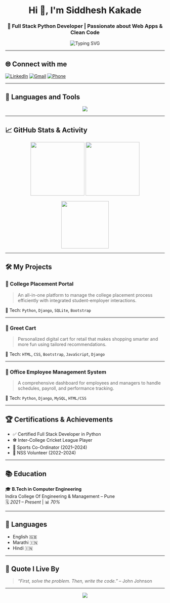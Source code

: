 <!-- README.md -->

<h1 align="center">Hi 👋, I'm Siddhesh Kakade</h1>
<h3 align="center">🌟 Full Stack Python Developer | Passionate about Web Apps & Clean Code</h3>

<p align="center">
  <img src="https://readme-typing-svg.herokuapp.com?font=Fira+Code&duration=3000&pause=1000&color=F75C7E&center=true&vCenter=true&width=435&lines=Full+Stack+Python+Developer;Django+%7C+SQL+%7C+SQLite;Clean+UI+%2B+Efficient+APIs;Let's+Build+Something+Amazing!+🚀" alt="Typing SVG" />
</p>

---

## 🌐 Connect with me

[![LinkedIn](https://img.shields.io/badge/LinkedIn-blue?logo=linkedin&logoColor=white)](https://linkedin.com/in/siddhesh-kakade-35636627b)
[![Gmail](https://img.shields.io/badge/Gmail-red?logo=gmail&logoColor=white)](mailto:kakadesiddhesh777@gmail.com)
[![Phone](https://img.shields.io/badge/Call-Now-green)](tel:+918459748540)

---

## 🧰 Languages and Tools

<p align="center">
  <img src="https://skillicons.dev/icons?i=python,django,html,css,bootstrap,mysql,sqlite,linux,git" />
</p>

---

## 📈 GitHub Stats & Activity

<p align="center">
  <img src="https://github-readme-stats.vercel.app/api?username=siddheshkakade&show_icons=true&theme=tokyonight" height="170px"/>
  <img src="https://github-readme-streak-stats.herokuapp.com/?user=siddheshkakade&theme=tokyonight" height="170px"/>
</p>

<p align="center">
  <img src="https://github-readme-stats.vercel.app/api/top-langs/?username=siddheshkakade&layout=compact&theme=tokyonight" height="150px"/>
</p>

---

## 🛠️ My Projects

### 📌 College Placement Portal
> An all-in-one platform to manage the college placement process efficiently with integrated student-employer interactions.

🔧 Tech: `Python`, `Django`, `SQLite`, `Bootstrap`

---

### 📌 Greet Cart
> Personalized digital cart for retail that makes shopping smarter and more fun using tailored recommendations.

🔧 Tech: `HTML`, `CSS`, `Bootstrap`, `JavaScript`, `Django`

---

### 📌 Office Employee Management System
> A comprehensive dashboard for employees and managers to handle schedules, payroll, and performance tracking.

🔧 Tech: `Python`, `Django`, `MySQL`, `HTML/CSS`

---

## 🏆 Certifications & Achievements

- ✅ Certified Full Stack Developer in Python
- ⚽ Inter-College Cricket League Player
- 🎯 Sports Co-Ordinator (2021–2024)
- 🤝 NSS Volunteer (2022–2024)

---

## 📚 Education

🎓 **B.Tech in Computer Engineering**  
Indira College Of Engineering & Management – Pune  
🗓️ *2021 – Present* | 📊 *70%*

---

## 💬 Languages

- English 🇬🇧
- Marathi 🇮🇳
- Hindi 🇮🇳

---

## 📌 Quote I Live By

> *“First, solve the problem. Then, write the code.”* – John Johnson

---

<p align="center">
  <img src="https://capsule-render.vercel.app/api?type=waving&color=gradient&height=150&section=footer"/>
</p>
